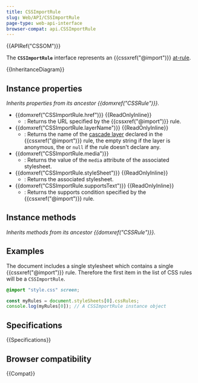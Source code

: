 ```yaml
---
title: CSSImportRule
slug: Web/API/CSSImportRule
page-type: web-api-interface
browser-compat: api.CSSImportRule
---
```


{{APIRef("CSSOM")}}

The **`CSSImportRule`** interface represents an {{cssxref("@import")}} [at-rule](/en-US/docs/Web/CSS/CSS_syntax/At-rule).

{{InheritanceDiagram}}

## Instance properties

_Inherits properties from its ancestor {{domxref("CSSRule")}}._

- {{domxref("CSSImportRule.href")}} {{ReadOnlyInline}}
  - : Returns the URL specified by the {{cssxref("@import")}} rule.
- {{domxref("CSSImportRule.layerName")}} {{ReadOnlyInline}}
  - : Returns the name of the [cascade layer](/en-US/docs/Web/CSS/@layer) declared in the {{cssxref("@import")}} rule, the empty string if the layer is anonymous, the or `null` if the rule doesn't declare any.
- {{domxref("CSSImportRule.media")}}
  - : Returns the value of the `media` attribute of the associated stylesheet.
- {{domxref("CSSImportRule.styleSheet")}} {{ReadOnlyInline}}
  - : Returns the associated stylesheet.
- {{domxref("CSSImportRule.supportsText")}} {{ReadOnlyInline}}
  - : Returns the supports condition specified by the {{cssxref("@import")}} rule.

## Instance methods

_Inherits methods from its ancestor {{domxref("CSSRule")}}._

## Examples

The document includes a single stylesheet which contains a single {{cssxref("@import")}} rule. Therefore the first item in the list of CSS rules will be a `CSSImportRule`.

```css
@import "style.css" screen;
```

```js
const myRules = document.styleSheets[0].cssRules;
console.log(myRules[0]); // A CSSImportRule instance object
```

## Specifications

{{Specifications}}

## Browser compatibility

{{Compat}}
